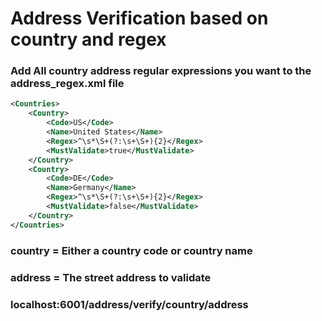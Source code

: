 # Address Verification based on country and regex

### Add All country address regular expressions you want to the address_regex.xml file

```xml
<Countries>
    <Country>
        <Code>US</Code>
        <Name>United States</Name>
        <Regex>^\s*\S+(?:\s+\S+){2}</Regex>
        <MustValidate>true</MustValidate>
    </Country>
    <Country>
        <Code>DE</Code>
        <Name>Germany</Name>
        <Regex>^\s*\S+(?:\s+\S+){2}</Regex>
        <MustValidate>false</MustValidate>
    </Country>
</Countries>
```

### country = Either a country code or country name
### address = The street address to validate

### localhost:6001/address/verify/country/address
